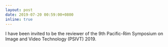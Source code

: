 ```yaml
---
layout: post
date: 2019-07-20 00:59:00+0800
inline: true
---
```


  I have been invited to be the reviewer of the 9th Pacific-Rim Symposium on Image and Video Technology (PSIVT) 2019.